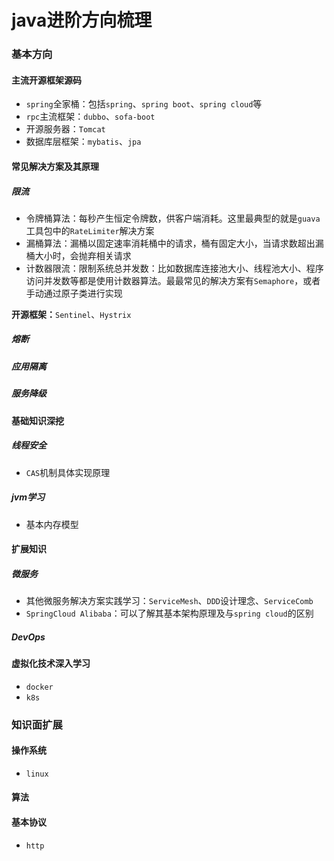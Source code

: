 # java进阶方向梳理

### 基本方向

#### 主流开源框架源码

- `spring`全家桶：包括`spring`、`spring boot`、`spring cloud`等
- `rpc`主流框架：`dubbo`、`sofa-boot`
- 开源服务器：`Tomcat`
- 数据库层框架：`mybatis`、`jpa`



#### 常见解决方案及其原理

##### 限流

- 令牌桶算法：每秒产生恒定令牌数，供客户端消耗。这里最典型的就是`guava`工具包中的`RateLimiter`解决方案
- 漏桶算法：漏桶以固定速率消耗桶中的请求，桶有固定大小，当请求数超出漏桶大小时，会抛弃相关请求
- 计数器限流：限制系统总并发数：比如数据库连接池大小、线程池大小、程序访问并发数等都是使用计数器算法。最最常见的解决方案有`Semaphore`，或者手动通过原子类进行实现

**开源框架：**`Sentinel`、`Hystrix`

##### 熔断



##### 应用隔离



##### 服务降级



#### 基础知识深挖

##### 线程安全

- `CAS`机制具体实现原理

##### jvm学习

- 基本内存模型





#### 扩展知识

##### 微服务

- 其他微服务解决方案实践学习：`ServiceMesh`、`DDD`设计理念、``ServiceComb``
- `SpringCloud Alibaba`：可以了解其基本架构原理及与`spring cloud`的区别

##### DevOps





#### 虚拟化技术深入学习

- `docker`
- `k8s`



### 知识面扩展

#### 操作系统

- `linux`



#### 算法



#### 基本协议

- `http`
